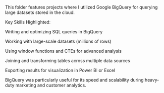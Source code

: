 This folder features projects where I utilized Google BigQuery for querying large datasets stored in the cloud.

Key Skills Highlighted:

Writing and optimizing SQL queries in BigQuery

Working with large-scale datasets (millions of rows)

Using window functions and CTEs for advanced analysis

Joining and transforming tables across multiple data sources

Exporting results for visualization in Power BI or Excel

BigQuery was particularly useful for its speed and scalability during heavy-duty marketing and customer analytics.

